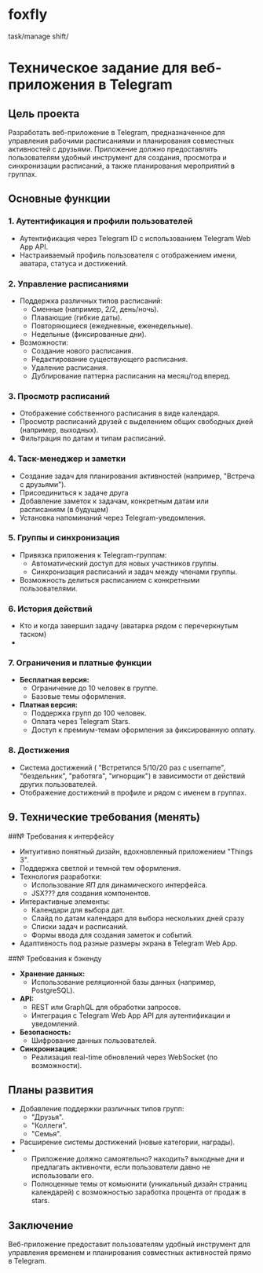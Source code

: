 # foxfly
task/manage shift/
# Техническое задание для веб-приложения в Telegram

## Цель проекта
Разработать веб-приложение в Telegram, предназначенное для управления рабочими расписаниями и планирования совместных активностей с друзьями. Приложение должно предоставлять пользователям удобный инструмент для создания, просмотра и синхронизации расписаний, а также планирования мероприятий в группах.

## Основные функции

### 1. Аутентификация и профили пользователей
- Аутентификация через Telegram ID с использованием Telegram Web App API.
- Настраиваемый профиль пользователя с отображением имени, аватара, статуса и достижений.

### 2. Управление расписаниями
- Поддержка различных типов расписаний:
  - Сменные (например, 2/2, день/ночь).
  - Плавающие (гибкие даты).
  - Повторяющиеся (ежедневные, еженедельные).
  - Недельные (фиксированные дни).
- Возможности:
  - Создание нового расписания.
  - Редактирование существующего расписания.
  - Удаление расписания.
  - Дублирование паттерна расписания на месяц/год вперед.

### 3. Просмотр расписаний
- Отображение собственного расписания в виде календаря.
- Просмотр расписаний друзей с выделением общих свободных дней (например, выходных).
- Фильтрация по датам и типам расписаний.

### 4. Таск-менеджер и заметки
- Создание задач для планирования активностей (например, "Встреча с друзьями").
- Присоединиться к задаче друга
- Добавление заметок к задачам, конкретным датам или расписаниям (в будущем)
- Установка напоминаний через Telegram-уведомления.

### 5. Группы и синхронизация
- Привязка приложения к Telegram-группам:
  - Автоматический доступ для новых участников группы.
  - Синхронизация расписаний и задач между членами группы.
- Возможность делиться расписанием с конкретными пользователями.

### 6. История действий
- Кто и когда завершил задачу (аватарка рядом с перечеркнутым таском)
- 
### 7. Ограничения и платные функции
- **Бесплатная версия:**
  - Ограничение до 10 человек в группе.
  - Базовые темы оформления.
- **Платная версия:**
  - Поддержка групп до 100 человек.
  - Оплата через Telegram Stars.
  - Доступ к премиум-темам оформления за фиксированную оплату.

### 8. Достижения
- Система достижений ( "Встретился 5/10/20 раз с username", "бездельник", "работяга", "игнорщик") в зависимости от действий других пользователей.
- Отображение достижений в профиле и рядом с именем в группах.

## 9. Технические требования (менять)
##№ Требования к интерфейсу
- Интуитивно понятный дизайн, вдохновленный приложением "Things 3".
- Поддержка светлой и темной тем оформления.
- Технология разработки:
  - Использование *ЯП* для динамического интерфейса.
  - JSX??? для создания компонентов.
- Интерактивные элементы:
  - Календари для выбора дат.
  - Слайд по датам календаря для выбора нескольких дней сразу
  - Списки задач и расписаний.
  - Формы ввода для создания заметок и событий.
- Адаптивность под разные размеры экрана в Telegram Web App.

##№ Требования к бэкенду
- **Хранение данных:**
  - Использование реляционной базы данных (например, PostgreSQL).
- **API:**
  - REST или GraphQL для обработки запросов.
  - Интеграция с Telegram Web App API для аутентификации и уведомлений.
- **Безопасность:**
  - Шифрование данных пользователей.
- **Синхронизация:**
  - Реализация real-time обновлений через WebSocket (по возможности).

## Планы развития
- Добавление поддержки различных типов групп:
  - "Друзья".
  - "Коллеги".
  - "Семья".
- Расширение системы достижений (новые категории, награды).
- - Приложение должно самоятельно? находить? выходные дни и предлагать активночти, если пользователи давно не использовали его.
  - Полноценные темы от комьюнити (уникальный дизайн страниц календарей) с возможностью заработка процента от продаж в stars. 

## Заключение
Веб-приложение предоставит пользователям удобный инструмент для управления временем и планирования совместных активностей прямо в Telegram.
